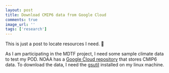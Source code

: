 ```yaml
---
layout: post
title: Download CMIP6 data from Google Cloud
comments: true
image_url: ''
tags: ['research']
---
```


This is just a post to locate resources I need. 🤔

As I am participating in the MDTF project, I need some sample climate data to test my POD. NOAA has a [Google Cloud repository](https://console.cloud.google.com/storage/browser/cmip6/) that stores CMIP6 data. To download the data, I need the [gsutil](https://cloud.google.com/storage/docs/gsutil_install#linux) installed on my linux machine.
